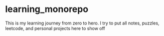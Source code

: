 # learning_monorepo
This is my learning journey from zero to hero. I try to put all notes, puzzles, leetcode, and personal projects here to show off
